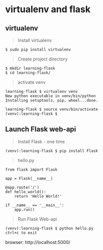 # virtualenv and flask

## virtualenv

> Install virtualenv

```
$ sudo pip install virtualenv
```

> Create project directory

```
$ mkdir learning-flask
$ cd learning-flask/
```

> activate venv

```
learning-flask $ virtualenv venv
New python executable in venv/bin/python
Installing setuptools, pip, wheel...done.

learning-flask $ source venv/bin/activate
(venv):learning-flask $ 
```

## Launch Flask web-api

> Install Flask - one time

```
(venv):learning-flask $ pip install Flask
```

> hello.py

```
from flask import Flask

app = Flask(__name__)

@app.route('/')
def hello_world():
    return 'Hello World!'

if __name__ == '__main__':
    app.run()
```

> Run Flask Web-api

```
(venv):learning-flask $ python hello.py
ctrl+c to exit
```

browser: http://localhost:5000/
